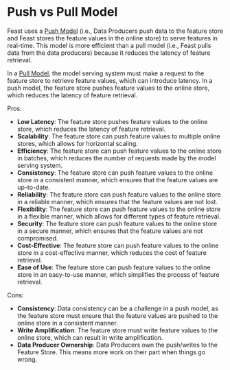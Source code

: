 # Push vs Pull Model

Feast uses a [Push Model](https://en.wikipedia.org/wiki/Push_technology) (i.e., Data Producers push data to the feature store and Feast stores the feature values in the online store) to serve features in 
real-time. This model is more efficient than a pull model (i.e., Feast pulls data from the data producers) because it reduces the latency of feature retrieval. 

In a [Pull Model](https://en.wikipedia.org/wiki/Pull_technology), the model serving system must make 
a request to the feature store to retrieve feature values, which can introduce latency. In a push model, the feature 
store pushes feature values to the online store, which reduces the latency of feature retrieval.

Pros:
- **Low Latency**: The feature store pushes feature values to the online store, which reduces the latency of feature retrieval.
- **Scalability**: The feature store can push feature values to multiple online stores, which allows for horizontal scaling.
- **Efficiency**: The feature store can push feature values to the online store in batches, which reduces the number of requests made by the model serving system.
- **Consistency**: The feature store can push feature values to the online store in a consistent manner, which ensures that the feature values are up-to-date.
- **Reliability**: The feature store can push feature values to the online store in a reliable manner, which ensures that the feature values are not lost.
- **Flexibility**: The feature store can push feature values to the online store in a flexible manner, which allows for different types of feature retrieval.
- **Security**: The feature store can push feature values to the online store in a secure manner, which ensures that the feature values are not compromised.
- **Cost-Effective**: The feature store can push feature values to the online store in a cost-effective manner, which reduces the cost of feature retrieval.
- **Ease of Use**: The feature store can push feature values to the online store in an easy-to-use manner, which simplifies the process of feature retrieval.

Cons:
- **Consistency**: Data consistency can be a challenge in a push model, as the feature store must ensure that the feature values are pushed to the online store in a consistent manner. 
- **Write Amplification**: The feature store must write feature values to the online store, which can result in write amplification.
- **Data Producer Ownership**: Data Producers own the push/writes to the Feature Store. This means more work on their part when things go wrong.